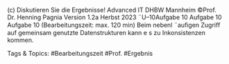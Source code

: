 (c) Diskutieren Sie die Ergebnisse!
Advanced IT DHBW Mannheim ©Prof. Dr. Henning Pagnia Version 1.2a Herbst 2023 ¨U–10Aufgabe 10
Aufgabe 10
Aufgabe 10 (Bearbeitungszeit: max. 120 min)
Beim nebenl ¨auﬁgen Zugriﬀ auf gemeinsam genutzte Datenstrukturen kann e s zu Inkonsistenzen kommen.

   Tags & Topics:
   #Bearbeitungszeit
   #Prof.
   #Ergebnis